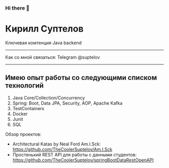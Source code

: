 ### Hi there 👋

Кирилл Суптелов
============
Ключевая комтенция Java backend
-------------------     ----------------------------
Как со мной связаться:
Telegram                           @suptelov
-------------------     ----------------------------

Имею опыт работы со следующими списком технологий
--------------------------------
1. Java Core/Collection/Concurrency
2. Spring: Boot, Data JPA, Security, AOP, Apache Kafka
3. TestContainers
4. Docker
5. Junit
6. SQL 


Обзор проектов:

* Architectural Katas by Neal Ford Am.I.Sck: https://github.com/TheCoolerSuptelov/Am.I.Sck
* Простенький REST API для работы с данными студентов: https://github.com/TheCoolerSuptelov/springBootDataRestOpenAPI


